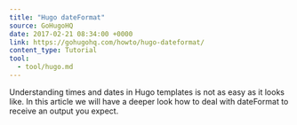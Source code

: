 ```yaml
---
title: "Hugo dateFormat"
source: GoHugoHQ
date: 2017-02-21 08:34:00 +0000
link: https://gohugohq.com/howto/hugo-dateformat/
content_type: Tutorial
tool:
  - tool/hugo.md
---
```

Understanding times and dates in Hugo templates is not as easy as it looks like. In this article we will have a deeper look how to deal with dateFormat to receive an output you expect.





